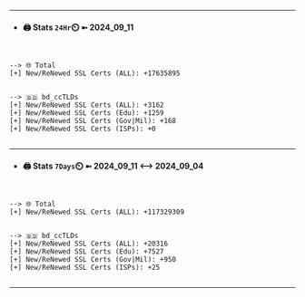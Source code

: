 

---
- #### 🖨️ **Stats** `24Hr`⏲️ ➼ 2024_09_11
```console


--> 🌐 Total
[+] New/ReNewed SSL Certs (ALL): +17635895


--> 🇧🇩 bd_ccTLDs
[+] New/ReNewed SSL Certs (ALL): +3162
[+] New/ReNewed SSL Certs (Edu): +1259
[+] New/ReNewed SSL Certs (Gov|Mil): +168
[+] New/ReNewed SSL Certs (ISPs): +0


```

---
- #### 🖨️ **Stats** `7Days`⏲️ ➼ 2024_09_11 <--> 2024_09_04
```console


--> 🌐 Total
[+] New/ReNewed SSL Certs (ALL): +117329309


--> 🇧🇩 bd_ccTLDs
[+] New/ReNewed SSL Certs (ALL): +20316
[+] New/ReNewed SSL Certs (Edu): +7527
[+] New/ReNewed SSL Certs (Gov|Mil): +950
[+] New/ReNewed SSL Certs (ISPs): +25


```

---

